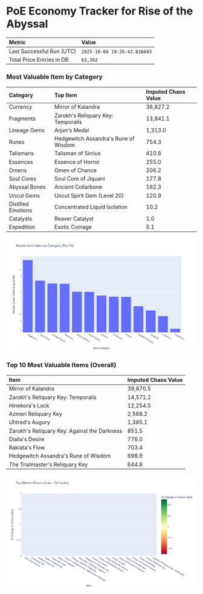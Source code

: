 # PoE Economy Tracker for Rise of the Abyssal

<!-- START_MAINTENANCE -->
| Metric | Value |
|:---|:---|
| Last Successful Run (UTC) | `2025-10-04 19:26:42.816603` |
| Total Price Entries in DB | `63,362` |

<!-- END_MAINTENANCE -->

<!-- START_DATAFRAME_DEBUG -->
<!-- END_DATAFRAME_DEBUG -->

<!-- START_CATEGORY_ANALYSIS -->
### Most Valuable Item by Category
| Category | Top Item | Imputed Chaos Value |
| :--- | :--- | :--- |
| Currency | Mirror of Kalandra | 36,827.2 |
| Fragments | Zarokh's Reliquary Key: Temporalis | 13,841.1 |
| Lineage Gems | Arjun's Medal | 1,313.0 |
| Runes | Hedgewitch Assandra's Rune of Wisdom | 754.3 |
| Talismans | Talisman of Sirrius | 410.8 |
| Essences | Essence of Horror | 255.0 |
| Omens | Omen of Chance | 206.2 |
| Soul Cores | Soul Core of Jiquani | 177.8 |
| Abyssal Bones | Ancient Collarbone | 162.3 |
| Uncut Gems | Uncut Spirit Gem (Level 20) | 120.9 |
| Distilled Emotions | Concentrated Liquid Isolation | 10.2 |
| Catalysts | Reaver Catalyst | 1.0 |
| Expedition | Exotic Coinage | 0.1 |


![Category Analysis Chart](charts/category_analysis.png)
<!-- END_ANALYSIS -->

<!-- START_ANALYSIS -->
### Top 10 Most Valuable Items (Overall)
| Item | Imputed Chaos Value |
| :--- | :--- |
| Mirror of Kalandra | 39,870.5 |
| Zarokh's Reliquary Key: Temporalis | 14,571.2 |
| Hinekora's Lock | 12,254.5 |
| Azmeri Reliquary Key | 2,568.2 |
| Uhtred's Augury | 1,385.1 |
| Zarokh's Reliquary Key: Against the Darkness | 851.5 |
| Dialla's Desire | 776.0 |
| Rakiata's Flow | 703.4 |
| Hedgewitch Assandra's Rune of Wisdom | 698.9 |
| The Trialmaster's Reliquary Key | 644.8 |


![Market Movers Chart](charts/market_movers.png)
<!-- END_ANALYSIS -->
